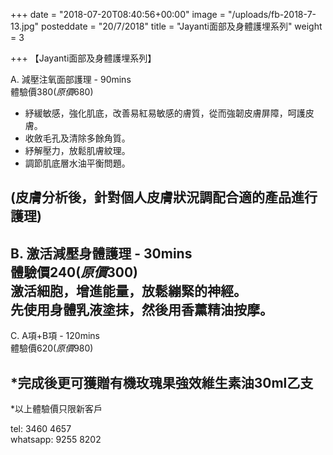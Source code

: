 +++
date = "2018-07-20T08:40:56+00:00"
image = "/uploads/fb-2018-7-13.jpg"
posteddate = "20/7/2018"
title = "Jayanti面部及身體護埋系列"
weight = 3

+++
【Jayanti面部及身體護埋系列】

 A. 減壓注氧面部護理 - 90mins  
 體驗價$380 (原價$680)  
 - 紓緩敏感，強化肌底，改善易紅易敏感的膚質，從而強韌皮膚屏障，呵護皮膚。  
 - 收斂毛孔及清除多餘角質。  
 - 紓解壓力，放鬆肌膚紋理。  
 - 調節肌底層水油平衡問題。

 (皮膚分析後，針對個人皮膚狀況調配合適的產品進行護理)  
 ---------------------------------------------  
 B. 激活減壓身體護理 - 30mins  
 體驗價$240 (原價$300)  
 激活細胞，增進能量，放鬆繃緊的神經。  
 先使用身體乳液塗抹，然後用香薰精油按摩。  
 ---------------------------------------------  
 C. A項+B項 - 120mins  
 體驗價$620 (原價$980)

 \*完成後更可獲贈有機玫瑰果強效維生素油30ml乙支  
 ---------------------------------------------

 \*以上體驗價只限新客戶

 tel: 3460 4657  
 whatsapp: 9255 8202